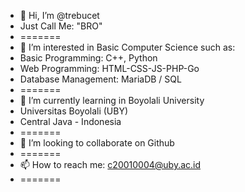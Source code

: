 - 👋 Hi, I’m @trebucet
- Just Call Me: "BRO"
- =======
- 👀 I’m interested in Basic Computer Science such as:
- Basic Programming: C++, Python
- Web Programming: HTML-CSS-JS-PHP-Go
- Database Management: MariaDB / SQL
- =======
- 🌱 I’m currently learning in Boyolali University 
- Universitas Boyolali (UBY)
- Central Java - Indonesia
- =======
- 💞️ I’m looking to collaborate on Github
- =======
- 📫 How to reach me: c20010004@uby.ac.id
- =======

<!---
trebucet/trebucet is a ✨ special ✨ repository because its `README.md` (this file) appears on your GitHub profile.
You can click the Preview link to take a look at your changes.
--->
